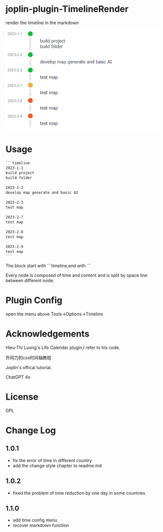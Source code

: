 # joplin-plugin-TimelineRender

render the timeline in the markdown

![](./photo/result.png)

# Usage

````
```timeline
2023-1-1
build project
build folder
 
2023-2-2
develop map generate and basic AI
 
2023-2-3
test map

2023-2-7
test map

2023-2-8
test map

2023-2-9
test map
```
````
The block start with \`\`\`timeline,end with \`\`\`

Every node is composed of time and content and is split by space line between different node.

# Plugin Config
open the menu above Tools->Options->Timeline

# Acknowledgements
Hieu-Thi Luong's Life Calendar plugin,I refer to his code.

乔珂力的css时间轴教程

Joplin's offical tutorial.

ChatGPT 4o
# License
GPL

# Change Log
## 1.0.1
- fix the error of time in different country
- add the change style chapter to readme.md
## 1.0.2
- fixed the problem of time reduction by one day in some countries
## 1.1.0
- add time config menu
- recover markdown function